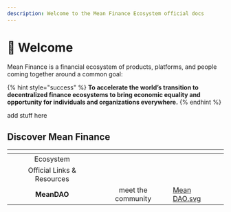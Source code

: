 ```yaml
---
description: Welcome to the Mean Finance Ecosystem official docs
---
```


# 👋 Welcome

Mean Finance is a financial ecosystem of products, platforms, and people coming together around a common goal:

{% hint style="success" %}
**To accelerate the world’s transition to decentralized finance ecosystems to bring economic equality and opportunity for individuals and organizations everywhere.**
{% endhint %}

&#x20;add stuff here

## Discover Mean Finance

<table data-view="cards"><thead><tr><th align="center"></th><th align="center"></th><th data-hidden data-card-cover data-type="files"></th></tr></thead><tbody><tr><td align="center">Ecosystem </td><td align="center"></td><td></td></tr><tr><td align="center">Official Links &#x26; Resources</td><td align="center"></td><td></td></tr><tr><td align="center"><strong>MeanDAO</strong></td><td align="center">meet the community</td><td><a href=".gitbook/assets/Mean DAO.svg">Mean DAO.svg</a></td></tr></tbody></table>
